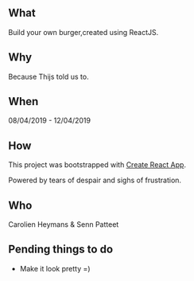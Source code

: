 

##  What
Build your own burger,created using ReactJS.
##  Why
Because Thijs told us to.
##  When
08/04/2019 - 12/04/2019
##  How
This project was bootstrapped with [Create React App](https://github.com/facebook/create-react-app).

Powered by tears of despair and sighs of frustration.

##  Who

Carolien Heymans & Senn Patteet

##  Pending things to do
 * Make it look pretty =)
